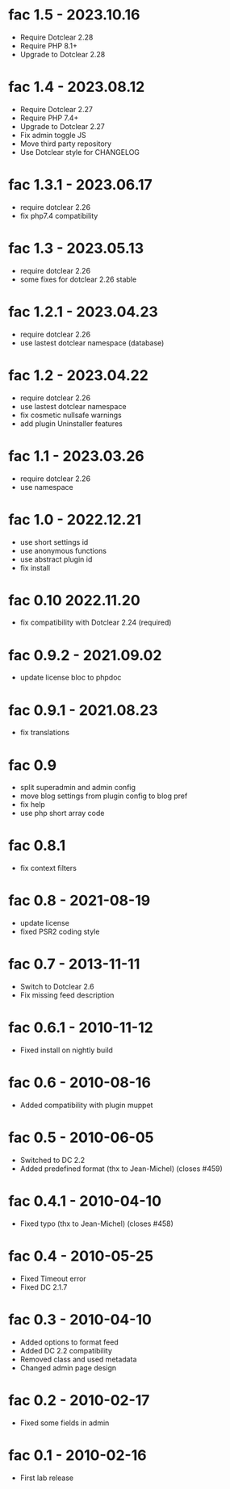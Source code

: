 fac 1.5 - 2023.10.16
===========================================================
* Require Dotclear 2.28
* Require PHP 8.1+
* Upgrade to Dotclear 2.28

fac 1.4 - 2023.08.12
===========================================================
* Require Dotclear 2.27
* Require PHP 7.4+
* Upgrade to Dotclear 2.27
* Fix admin toggle JS
* Move third party repository
* Use Dotclear style for CHANGELOG

fac 1.3.1 - 2023.06.17
===========================================================
* require dotclear 2.26
* fix php7.4 compatibility

fac 1.3 - 2023.05.13
===========================================================
* require dotclear 2.26
* some fixes for dotclear 2.26 stable

fac 1.2.1 - 2023.04.23
===========================================================
* require dotclear 2.26
* use lastest dotclear namespace (database)

fac 1.2 - 2023.04.22
===========================================================
* require dotclear 2.26
* use lastest dotclear namespace
* fix cosmetic nullsafe warnings
* add plugin Uninstaller features

fac 1.1 - 2023.03.26
===========================================================
* require dotclear 2.26
* use namespace

fac 1.0 - 2022.12.21
===========================================================
* use short settings id
* use anonymous functions
* use abstract plugin id
* fix install

fac 0.10 2022.11.20
===========================================================
* fix compatibility with Dotclear 2.24 (required)

fac 0.9.2 - 2021.09.02
===========================================================
* update license bloc to phpdoc

fac 0.9.1 - 2021.08.23
===========================================================
* fix translations

fac 0.9
===========================================================
* split superadmin and admin config
* move blog settings from plugin config to blog pref
* fix help
* use php short array code

fac 0.8.1
===========================================================
* fix context filters

fac 0.8 - 2021-08-19
===========================================================
* update license
* fixed PSR2 coding style

fac 0.7 - 2013-11-11
===========================================================
* Switch to Dotclear 2.6
* Fix missing feed description

fac 0.6.1 - 2010-11-12
===========================================================
* Fixed install on nightly build

fac 0.6 - 2010-08-16
===========================================================
* Added compatibility with plugin muppet

fac 0.5 - 2010-06-05
===========================================================
* Switched to DC 2.2
* Added predefined format (thx to Jean-Michel) (closes #459)

fac 0.4.1 - 2010-04-10
===========================================================
* Fixed typo (thx to Jean-Michel) (closes #458)

fac 0.4 - 2010-05-25
===========================================================
* Fixed Timeout error
* Fixed DC 2.1.7

fac 0.3 - 2010-04-10
===========================================================
* Added options to format feed
* Added DC 2.2 compatibility
* Removed class and used metadata
* Changed admin page design

fac 0.2 - 2010-02-17
===========================================================
* Fixed some fields in admin

fac 0.1 - 2010-02-16
===========================================================
* First lab release